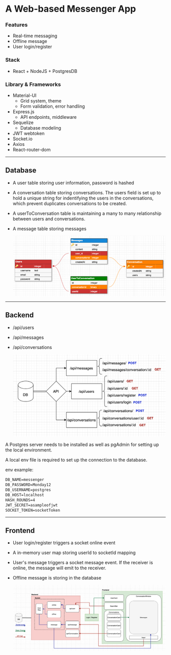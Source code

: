 # A Web-based Messenger App

### Features

- Real-time messaging
- Offline message
- User login/register

### Stack

- React + NodeJS + PostgresDB

### Library & Frameworks

- Material-UI
  - Grid system, theme
  - Form validation, error handling
- Express.js
  - API endpoints, middleware
- Sequelize
  - Database modeling
- JWT webtoken
- Socket.io
- Axios
- React-router-dom

---

## Database

- A user table storing user information, password is hashed
- A conversation table storing conversations. The users field is set up to hold a unique string for indentifying the users in the conversations, which prevent duplicates conversations to be created.
- A userToConversation table is maintaining a many to many relationship between users and conversations.
- A message table storing messages

  ![Image of Database](images/Database.png)

---

## Backend

- /api/users
- /api/messages
- /api/conversations

  ![Image of Backend](images/Backend.png)

A Postgres server needs to be installed as well as pgAdmin for setting up the local environment.

A local env file is required to set up the connection to the database.

env example:

```
DB_NAME=messenger
DB_PASSWORD=Monday12
DB_USERNAME=postgres
DB_HOST=localhost
HASH_ROUNDS=4
JWT_SECRET=asampleofjwt
SOCKET_TOKEN=socketToken
```

---

## Frontend

- User login/register triggers a socket online event
- A in-memory user map storing userId to socketId mapping
- User's message triggers a socket message event. If the receiver is online, the message will emit to the receiver.
- Offline message is storing in the database

  ![Image of Frontend](images/Frontend.png)
